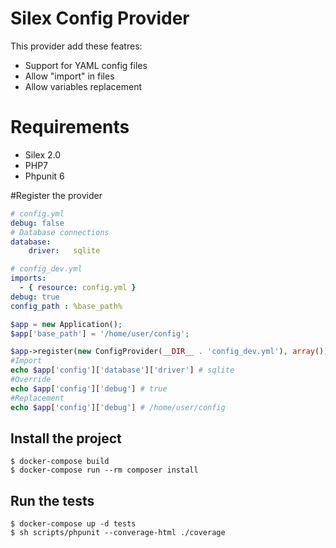 # Silex Config Provider

This provider add these featres:

- Support for YAML config files
- Allow "import" in files
- Allow variables replacement

# Requirements

- Silex 2.0
- PHP7
- Phpunit 6


#Register the provider


```yaml
# config.yml
debug: false
# Database connections
database:
    driver:   sqlite
```


```yaml
# config_dev.yml
imports:
  - { resource: config.yml }
debug: true
config_path : %base_path%
```


```php
$app = new Application();
$app['base_path'] = '/home/user/config';

$app->register(new ConfigProvider(__DIR__ . 'config_dev.yml'), array());
#Import
echo $app['config']['database']['driver'] # sqlite
#Override
echo $app['config']['debug'] # true
#Replacement
echo $app['config']['debug'] # /home/user/config

```


## Install the project

    $ docker-compose build
    $ docker-compose run --rm composer install
    
## Run the tests

    $ docker-compose up -d tests
    $ sh scripts/phpunit --converage-html ./coverage